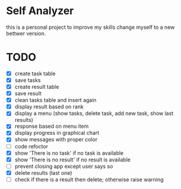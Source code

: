 # Self Analyzer
this is a personal project to improve my skills change myself to a new bettwer version.

# TODO
- [x] create task table
- [x] save tasks
- [x] create result table
- [x] save result
- [x] clean tasks table and insert again
- [x] display result based on rank
- [x] display a menu (show tasks, delete task, add new task, show last results)
- [x] response based on menu item
- [x] display progress in graphical chart 
- [x] show messages with proper color
- [ ] code refoctor
- [x] show 'There is no task' if no task is available
- [x] show 'There is no result' if no result is available
- [ ] prevent closing app except user says so
- [x] delete results (last one)
- [ ] check if there is a result then delete; otherwise raise warning